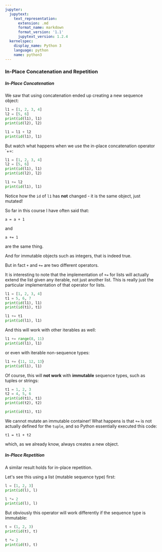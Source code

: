 ```yaml
---
jupyter:
  jupytext:
    text_representation:
      extension: .md
      format_name: markdown
      format_version: '1.1'
      jupytext_version: 1.2.4
  kernelspec:
    display_name: Python 3
    language: python
    name: python3
---
```


### In-Place Concatenation and Repetition


##### In-Place Concatenation


We saw that using concatenation ended up creating a new sequence object:

```python
l1 = [1, 2, 3, 4]
l2 = [5, 6]
print(id(l1), l1)
print(id(l2), l2)
```

```python
l1 = l1 + l2
print(id(l1), l1)
```

But watch what happens when we use the in-place concatenation operator `+=:

```python
l1 = [1, 2, 3, 4]
l2 = [5, 6]
print(id(l1), l1)
print(id(l2), l2)
```

```python
l1 += l2
print(id(l1), l1)
```

Notice how the `id` of `l1` has **not** changed - it is the same object, just mutated!


So far in this course I have often said that:

`a = a + 1`

and 

`a += 1`

are the same thing.

And for immutable objects such as integers, that is indeed true.

But in fact `+` and `+=` are two different operators.


It is interesting to note that the implementation of `+=` for lists will actually extend the list given any iterable, not just another list. This is really just the particular implementation of that operator for lists.

```python
l1 = [1, 2, 3, 4]
t1 = 5, 6, 7
print(id(l1), l1)
print(id(t1), t1)
```

```python
l1 += t1
print(id(l1), l1)
```

And this will work with other iterables as well:

```python
l1 += range(8, 11)
print(id(l1), l1)
```

or even with iterable non-sequence types:

```python
l1 += {11, 12, 13}
print(id(l1), l1)
```

Of course, this will **not work** with **immutable** sequence types, such as tuples or strings:

```python
t1 = 1, 2, 3
t2 = 4, 5, 6
print(id(t1), t1)
print(id(t2), t2)
```

```python
print(id(t1), t1)
```

We cannot mutate an immutable container!
What happens is that `+=` is not actually defined for the `tuple`, and so Python essentially executed this code:

`t1 = t1 + t2`

which, as we already know, always creates a new object.


##### In-Place Repetition


A similar result holds for in-place repetition.

Let's see this using a list (mutable sequence type) first:

```python
l = [1, 2, 3]
print(id(l), l)
```

```python
l *= 2
print(id(l), l)
```

But obviously this operator will work differently if the sequence type is immutable:

```python
t = (1, 2, 3)
print(id(t), t)
```

```python
t *= 2
print(id(t), t)
```
